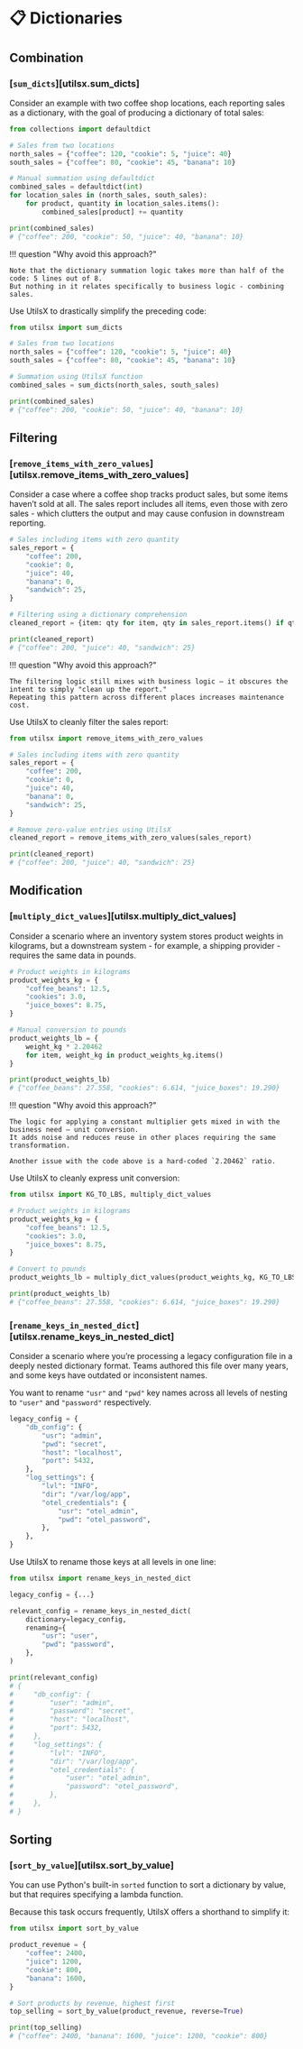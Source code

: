 # 📋 Dictionaries

## Combination

### [`sum_dicts`][utilsx.sum_dicts]

Consider an example with two coffee shop locations,
each reporting sales as a dictionary, with the goal of
producing a dictionary of total sales:

``` py title="before.py" hl_lines="1 8-11"
from collections import defaultdict

# Sales from two locations
north_sales = {"coffee": 120, "cookie": 5, "juice": 40}
south_sales = {"coffee": 80, "cookie": 45, "banana": 10}

# Manual summation using defaultdict
combined_sales = defaultdict(int)
for location_sales in (north_sales, south_sales):
    for product, quantity in location_sales.items():
        combined_sales[product] += quantity

print(combined_sales)
# {"coffee": 200, "cookie": 50, "juice": 40, "banana": 10}
```

!!! question "Why avoid this approach?"

    Note that the dictionary summation logic takes more than half of the code: 5 lines out of 8.
    But nothing in it relates specifically to business logic - combining sales.

Use UtilsX to drastically simplify the preceding code:

``` py title="after.py" hl_lines="1 8"
from utilsx import sum_dicts

# Sales from two locations
north_sales = {"coffee": 120, "cookie": 5, "juice": 40}
south_sales = {"coffee": 80, "cookie": 45, "banana": 10}

# Summation using UtilsX function
combined_sales = sum_dicts(north_sales, south_sales)

print(combined_sales)
# {"coffee": 200, "cookie": 50, "juice": 40, "banana": 10}
```

## Filtering

### [`remove_items_with_zero_values`][utilsx.remove_items_with_zero_values]

Consider a case where a coffee shop tracks product sales, but some items haven’t sold at all.
The sales report includes all items, even those with zero sales - which clutters the output
and may cause confusion in downstream reporting.

``` py title="before.py" hl_lines="11"
# Sales including items with zero quantity
sales_report = {
    "coffee": 200,
    "cookie": 0,
    "juice": 40,
    "banana": 0,
    "sandwich": 25,
}

# Filtering using a dictionary comprehension
cleaned_report = {item: qty for item, qty in sales_report.items() if qty}

print(cleaned_report)
# {"coffee": 200, "juice": 40, "sandwich": 25}
```

!!! question "Why avoid this approach?"

    The filtering logic still mixes with business logic — it obscures the intent to simply "clean up the report."
    Repeating this pattern across different places increases maintenance cost.

Use UtilsX to cleanly filter the sales report:

``` py title="after.py" hl_lines="1 13"
from utilsx import remove_items_with_zero_values

# Sales including items with zero quantity
sales_report = {
    "coffee": 200,
    "cookie": 0,
    "juice": 40,
    "banana": 0,
    "sandwich": 25,
}

# Remove zero-value entries using UtilsX
cleaned_report = remove_items_with_zero_values(sales_report)

print(cleaned_report)
# {"coffee": 200, "juice": 40, "sandwich": 25}
```

## Modification

### [`multiply_dict_values`][utilsx.multiply_dict_values]

Consider a scenario where an inventory system stores product weights in kilograms,
but a downstream system - for example, a shipping provider - requires the same data in pounds.

``` py title="before.py" hl_lines="9-12"
# Product weights in kilograms
product_weights_kg = {
    "coffee_beans": 12.5,
    "cookies": 3.0,
    "juice_boxes": 8.75,
}

# Manual conversion to pounds
product_weights_lb = {
    weight_kg * 2.20462
    for item, weight_kg in product_weights_kg.items()
}

print(product_weights_lb)
# {"coffee_beans": 27.558, "cookies": 6.614, "juice_boxes": 19.290}
```

!!! question "Why avoid this approach?"

    The logic for applying a constant multiplier gets mixed in with the business need — unit conversion.
    It adds noise and reduces reuse in other places requiring the same transformation.

    Another issue with the code above is a hard-coded `2.20462` ratio.

Use UtilsX to cleanly express unit conversion:

``` py title="after.py" hl_lines="1 11"
from utilsx import KG_TO_LBS, multiply_dict_values

# Product weights in kilograms
product_weights_kg = {
    "coffee_beans": 12.5,
    "cookies": 3.0,
    "juice_boxes": 8.75,
}

# Convert to pounds
product_weights_lb = multiply_dict_values(product_weights_kg, KG_TO_LBS)

print(product_weights_lb)
# {"coffee_beans": 27.558, "cookies": 6.614, "juice_boxes": 19.290}
```

### [`rename_keys_in_nested_dict`][utilsx.rename_keys_in_nested_dict]

Consider a scenario where you’re processing a legacy configuration file
in a deeply nested dictionary format.
Teams authored this file over many years,
and some keys have outdated or inconsistent names.

You want to rename `"usr"` and `"pwd"` key names across all levels of nesting to
`"user"` and `"password"` respectively.

``` py title="config_example.py" hl_lines="3-4 12-13"
legacy_config = {
    "db_config": {
        "usr": "admin",
        "pwd": "secret",
        "host": "localhost",
        "port": 5432,
    },
    "log_settings": {
        "lvl": "INFO",
        "dir": "/var/log/app",
        "otel_credentials": {
            "usr": "otel_admin",
            "pwd": "otel_password",
        },
    },
}
```

Use UtilsX to rename those keys at all levels in one line:

``` py title="utilsx_workflow.py" hl_lines="1 5-11 16-17 25-26"
from utilsx import rename_keys_in_nested_dict

legacy_config = {...}

relevant_config = rename_keys_in_nested_dict(
    dictionary=legacy_config,
    renaming={
        "usr": "user",
        "pwd": "password",
    },
)

print(relevant_config)
# {
#     "db_config": {
#         "user": "admin",
#         "password": "secret",
#         "host": "localhost",
#         "port": 5432,
#     },
#     "log_settings": {
#         "lvl": "INFO",
#         "dir": "/var/log/app",
#         "otel_credentials": {
#             "user": "otel_admin",
#             "password": "otel_password",
#         },
#     },
# }
```

## Sorting

### [`sort_by_value`][utilsx.sort_by_value]

You can use Python's built-in `sorted` function to sort a dictionary by value,
but that requires specifying a lambda function.

Because this task occurs frequently, UtilsX offers a shorthand to simplify it:

``` py title="sort_by_value.py" hl_lines="1 11"
from utilsx import sort_by_value

product_revenue = {
    "coffee": 2400,
    "juice": 1200,
    "cookie": 800,
    "banana": 1600,
}

# Sort products by revenue, highest first
top_selling = sort_by_value(product_revenue, reverse=True)

print(top_selling)
# {"coffee": 2400, "banana": 1600, "juice": 1200, "cookie": 800}
```
